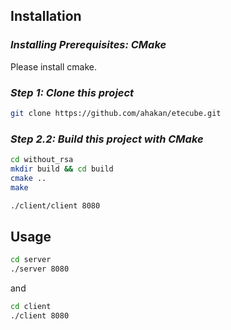 
## Installation

### *Installing Prerequisites: CMake*

Please install cmake.

### *Step 1: Clone this project*

```sh
git clone https://github.com/ahakan/etecube.git   
```

### *Step 2.2: Build this project with CMake*
```sh
cd without_rsa
mkdir build && cd build
cmake .. 
make

./client/client 8080 
```

## Usage

```sh
cd server           
./server 8080       
```
and
```sh
cd client           
./client 8080    
``` 
